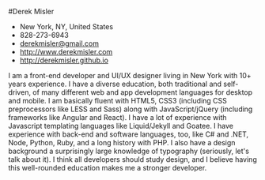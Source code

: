 #Derek Misler
- New York, NY, United States
- 828-273-6943
- derekmisler@gmail.com
- http://www.derekmisler.com
- http://derekmisler.github.io

I am a front-end developer and UI/UX designer living in New York with 10+ years experience. I have a diverse education, both traditional and self-driven, of many different web and app development languages for desktop and mobile. I am basically fluent with HTML5, CSS3 (including CSS preprocessors like LESS and Sass) along with JavaScript/jQuery (including frameworks like Angular and React). I have a lot of experience with Javascript templating languages like Liquid/Jekyll and Goatee. I have experience with back-end and software languages, too, like C# and .NET, Node, Python, Ruby, and a long history with PHP. I also have a design background a surprisingly large knowledge of typography (seriously, let's talk about it). I think all developers should study design, and I believe having this well-rounded education makes me a stronger developer.